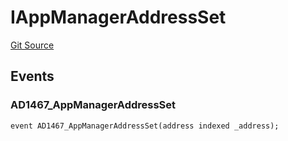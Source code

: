 # IAppManagerAddressSet
[Git Source](https://github.com/thrackle-io/tron/blob/9006c7893599df6faee125cfb638dc80c156ce12/src/common/IEvents.sol)


## Events
### AD1467_AppManagerAddressSet

```solidity
event AD1467_AppManagerAddressSet(address indexed _address);
```

